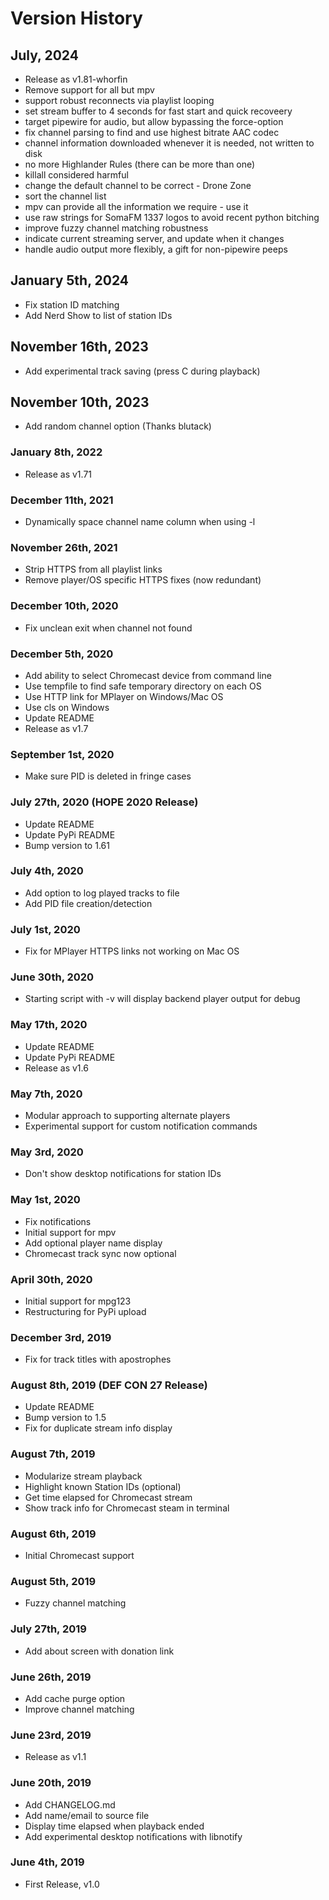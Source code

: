 # Version History

## July, 2024
- Release as v1.81-whorfin
- Remove support for all but mpv
- support robust reconnects via playlist looping
- set stream buffer to 4 seconds for fast start and quick recoveery
- target pipewire for audio, but allow bypassing the force-option
- fix channel parsing to find and use highest bitrate AAC codec
- channel information downloaded whenever it is needed, not written to disk
- no more Highlander Rules (there can be more than one)
- killall considered harmful
- change the default channel to be correct - Drone Zone
- sort the channel list
- mpv can provide all the information we require - use it
- use raw strings for SomaFM 1337 logos to avoid recent python bitching
- improve fuzzy channel matching robustness
- indicate current streaming server, and update when it changes
- handle audio output more flexibly, a gift for non-pipewire peeps

## January 5th, 2024
- Fix station ID matching
- Add Nerd Show to list of station IDs

## November 16th, 2023
- Add experimental track saving (press C during playback)

## November 10th, 2023
- Add random channel option (Thanks blutack)

### January 8th, 2022
- Release as v1.71

### December 11th, 2021
- Dynamically space channel name column when using -l

### November 26th, 2021
- Strip HTTPS from all playlist links
- Remove player/OS specific HTTPS fixes (now redundant)

### December 10th, 2020
- Fix unclean exit when channel not found

### December 5th, 2020
- Add ability to select Chromecast device from command line
- Use tempfile to find safe temporary directory on each OS
- Use HTTP link for MPlayer on Windows/Mac OS
- Use cls on Windows
- Update README
- Release as v1.7

### September 1st, 2020
- Make sure PID is deleted in fringe cases

### July 27th, 2020 (HOPE 2020 Release)
- Update README
- Update PyPi README
- Bump version to 1.61

### July 4th, 2020
- Add option to log played tracks to file
- Add PID file creation/detection

### July 1st, 2020
- Fix for MPlayer HTTPS links not working on Mac OS

### June 30th, 2020
- Starting script with -v will display backend player output for debug

### May 17th, 2020
- Update README
- Update PyPi README
- Release as v1.6

### May 7th, 2020
- Modular approach to supporting alternate players
- Experimental support for custom notification commands

### May 3rd, 2020
- Don't show desktop notifications for station IDs

### May 1st, 2020
- Fix notifications
- Initial support for mpv
- Add optional player name display
- Chromecast track sync now optional

### April 30th, 2020
- Initial support for mpg123
- Restructuring for PyPi upload

### December 3rd, 2019
- Fix for track titles with apostrophes

### August 8th, 2019 (DEF CON 27 Release)
- Update README
- Bump version to 1.5
- Fix for duplicate stream info display

### August 7th, 2019
- Modularize stream playback
- Highlight known Station IDs (optional)
- Get time elapsed for Chromecast stream
- Show track info for Chromecast steam in terminal

### August 6th, 2019
- Initial Chromecast support

### August 5th, 2019
- Fuzzy channel matching

### July 27th, 2019
- Add about screen with donation link

### June 26th, 2019
- Add cache purge option
- Improve channel matching

### June 23rd, 2019
- Release as v1.1

### June 20th, 2019
- Add CHANGELOG.md
- Add name/email to source file
- Display time elapsed when playback ended
- Add experimental desktop notifications with libnotify

### June 4th, 2019
- First Release, v1.0
